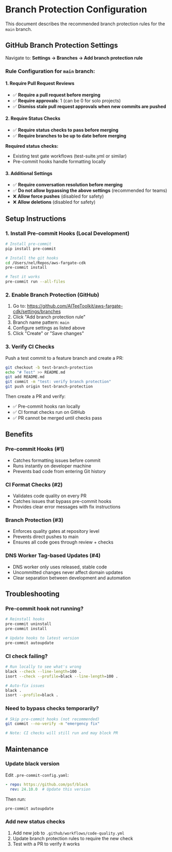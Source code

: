 # Branch Protection Configuration

This document describes the recommended branch protection rules for the `main` branch.

## GitHub Branch Protection Settings

Navigate to: **Settings → Branches → Add branch protection rule**

### Rule Configuration for `main` branch:

#### 1. Require Pull Request Reviews
- ✅ **Require a pull request before merging**
- ✅ **Require approvals**: 1 (can be 0 for solo projects)
- ✅ **Dismiss stale pull request approvals when new commits are pushed**

#### 2. Require Status Checks
- ✅ **Require status checks to pass before merging**
- ✅ **Require branches to be up to date before merging**

**Required status checks:**
- Existing test gate workflows (test-suite.yml or similar)
- Pre-commit hooks handle formatting locally

#### 3. Additional Settings
- ✅ **Require conversation resolution before merging**
- ✅ **Do not allow bypassing the above settings** (recommended for teams)
- ❌ **Allow force pushes** (disabled for safety)
- ❌ **Allow deletions** (disabled for safety)

## Setup Instructions

### 1. Install Pre-commit Hooks (Local Development)

```bash
# Install pre-commit
pip install pre-commit

# Install the git hooks
cd /Users/nel/Repos/aws-fargate-cdk
pre-commit install

# Test it works
pre-commit run --all-files
```

### 2. Enable Branch Protection (GitHub)

1. Go to: https://github.com/AITeeToolkit/aws-fargate-cdk/settings/branches
2. Click "Add branch protection rule"
3. Branch name pattern: `main`
4. Configure settings as listed above
5. Click "Create" or "Save changes"

### 3. Verify CI Checks

Push a test commit to a feature branch and create a PR:

```bash
git checkout -b test-branch-protection
echo "# Test" >> README.md
git add README.md
git commit -m "test: verify branch protection"
git push origin test-branch-protection
```

Then create a PR and verify:
- ✅ Pre-commit hooks ran locally
- ✅ CI format checks run on GitHub
- ✅ PR cannot be merged until checks pass

## Benefits

### Pre-commit Hooks (#1)
- Catches formatting issues before commit
- Runs instantly on developer machine
- Prevents bad code from entering Git history

### CI Format Checks (#2)
- Validates code quality on every PR
- Catches issues that bypass pre-commit hooks
- Provides clear error messages with fix instructions

### Branch Protection (#3)
- Enforces quality gates at repository level
- Prevents direct pushes to main
- Ensures all code goes through review + checks

### DNS Worker Tag-based Updates (#4)
- DNS worker only uses released, stable code
- Uncommitted changes never affect domain updates
- Clear separation between development and automation

## Troubleshooting

### Pre-commit hook not running?

```bash
# Reinstall hooks
pre-commit uninstall
pre-commit install

# Update hooks to latest version
pre-commit autoupdate
```

### CI check failing?

```bash
# Run locally to see what's wrong
black --check --line-length=100 .
isort --check --profile=black --line-length=100 .

# Auto-fix issues
black .
isort --profile=black .
```

### Need to bypass checks temporarily?

```bash
# Skip pre-commit hooks (not recommended)
git commit --no-verify -m "emergency fix"

# Note: CI checks will still run and may block PR
```

## Maintenance

### Update black version

Edit `.pre-commit-config.yaml`:
```yaml
- repo: https://github.com/psf/black
  rev: 24.10.0  # Update this version
```

Then run:
```bash
pre-commit autoupdate
```

### Add new status checks

1. Add new job to `.github/workflows/code-quality.yml`
2. Update branch protection rules to require the new check
3. Test with a PR to verify it works
